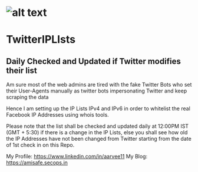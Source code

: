 # ![alt text](https://marketing.twitter.com/content/dam/marketing-twitter/brand/logo.png) 
# TwitterIPLIsts
## Daily Checked and Updated if Twitter modifies their list

Am sure most of the web admins are tired with the fake Twitter Bots who set their User-Agents manually as twitter bots impersonating Twitter and keep scraping the data

Hence I am setting up the IP Lists IPv4 and IPv6 in order to whitelist the real Facebook IP Addresses using whois tools.

Please note that the list shall be checked and updated daily at 12:00PM IST (GMT + 5:30) if there is a change in the IP Lists, else you shall see how old the IP Addresses have not been changed from Twitter starting from the date of 1st check in on this Repo.

My Profile: https://www.linkedin.com/in/aarvee11
My Blog: https://amisafe.secops.in
